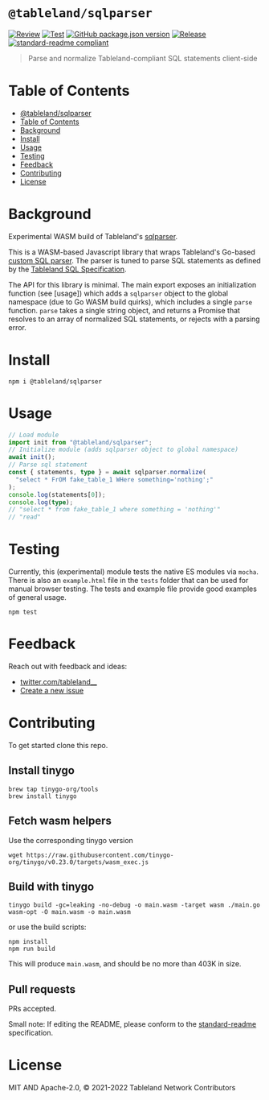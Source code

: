 # `@tableland/sqlparser`

[![Review](https://github.com/tablelandnetwork/wasm-sqlparser/actions/workflows/review.yml/badge.svg)](https://github.com/tablelandnetwork/wasm-sqlparser/actions/workflows/review.yml)
[![Test](https://github.com/tablelandnetwork/wasm-sqlparser/actions/workflows/test.yml/badge.svg)](https://github.com/tablelandnetwork/wasm-sqlparser/actions/workflows/test.yml)
[![GitHub package.json version](https://img.shields.io/github/package-json/v/tablelandnetwork/wasm-sqlparser.svg)](./package.json)
[![Release](https://img.shields.io/github/release/tablelandnetwork/wasm-sqlparser.svg)](https://github.com/tablelandnetwork/wasm-sqlparser/releases/latest)
[![standard-readme compliant](https://img.shields.io/badge/standard--readme-OK-green.svg)](https://github.com/RichardLitt/standard-readme)

> Parse and normalize Tableland-compliant SQL statements client-side

# Table of Contents

- [@tableland/sqlparser](#tablelandsqlparser)
- [Table of Contents](#table-of-contents)
- [Background](#background)
- [Install](#install)
- [Usage](#usage)
- [Testing](#testing)
- [Feedback](#feedback)
- [Contributing](#contributing)
- [License](#license)

# Background

Experimental WASM build of Tableland's [sqlparser](https://github.com/tablelandnetwork/sqlparser).

This is a WASM-based Javascript library that wraps Tableland's Go-based [custom SQL parser](https://github.com/tablelandnetwork/sqlparser). The parser is tuned to parse SQL statements as defined by the [Tableland SQL Specification](https://docs.tableland.xyz/sql-specification).

The API for this library is minimal. The main export exposes an initialization function (see [usage]) which adds a `sqlparser` object to the global namespace (due to Go WASM build quirks), which includes a single `parse` function. `parse` takes a single string object, and returns a Promise that resolves to an array of normalized SQL statements, or rejects with a parsing error.

# Install

```
npm i @tableland/sqlparser
```

# Usage

```typescript
// Load module
import init from "@tableland/sqlparser";
// Initialize module (adds sqlparser object to global namespace)
await init();
// Parse sql statement
const { statements, type } = await sqlparser.normalize(
  "select * FrOM fake_table_1 WHere something='nothing';"
);
console.log(statements[0]);
console.log(type);
// "select * from fake_table_1 where something = 'nothing'"
// "read"
```

# Testing

Currently, this (experimental) module tests the native ES modules via `mocha`. There is also an `example.html` file in the `tests` folder that can be used for manual browser testing. The tests and example file provide good examples of general usage.

```
npm test
```

# Feedback

Reach out with feedback and ideas:

- [twitter.com/tableland\_\_](https://twitter.com/tableland__)
- [Create a new issue](https://github.com/tablelandnetwork/wasm-sqlparser/issues)

# Contributing

To get started clone this repo.

## Install tinygo

```
brew tap tinygo-org/tools
brew install tinygo
```

## Fetch wasm helpers

Use the corresponding tinygo version

```
wget https://raw.githubusercontent.com/tinygo-org/tinygo/v0.23.0/targets/wasm_exec.js
```

## Build with tinygo

```
tinygo build -gc=leaking -no-debug -o main.wasm -target wasm ./main.go
wasm-opt -O main.wasm -o main.wasm
```

or use the build scripts:

```
npm install
npm run build
```

This will produce `main.wasm`, and should be no more than 403K in size.

## Pull requests

PRs accepted.

Small note: If editing the README, please conform to the
[standard-readme](https://github.com/RichardLitt/standard-readme) specification.

# License

MIT AND Apache-2.0, © 2021-2022 Tableland Network Contributors
